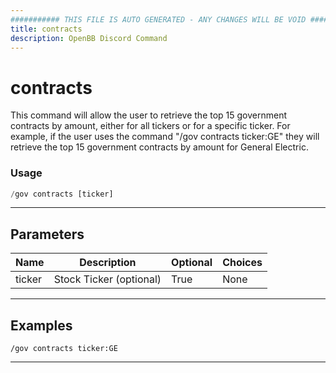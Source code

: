 ```yaml
---
########### THIS FILE IS AUTO GENERATED - ANY CHANGES WILL BE VOID ###########
title: contracts
description: OpenBB Discord Command
---
```


# contracts

This command will allow the user to retrieve the top 15 government contracts by amount, either for all tickers or for a specific ticker. For example, if the user uses the command "/gov contracts ticker:GE" they will retrieve the top 15 government contracts by amount for General Electric.

### Usage

```python wordwrap
/gov contracts [ticker]
```

---

## Parameters

| Name | Description | Optional | Choices |
| ---- | ----------- | -------- | ------- |
| ticker | Stock Ticker (optional) | True | None |


---

## Examples

```
/gov contracts ticker:GE
```

---
